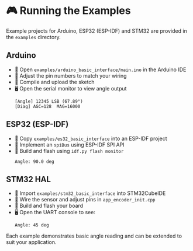 # 🎮 Running the Examples

Example projects for Arduino, ESP32 (ESP-IDF) and STM32 are provided in the `examples` directory.

## Arduino

- 📂 Open `examples/arduino_basic_interface/main.ino` in the Arduino IDE
- 🔧 Adjust the pin numbers to match your wiring
- 🚀 Compile and upload the sketch
- 🖥️ Open the serial monitor to view angle output
  ```
  [Angle] 12345 LSB (67.89°)
  [Diag] AGC=128  MAG=16000
  ```

## ESP32 (ESP-IDF)

- 📂 Copy `examples/es32_basic_interface` into an ESP-IDF project
- 🔧 Implement an `spiBus` using ESP-IDF SPI API
- 🚀 Build and flash using `idf.py flash monitor`
  ```
  Angle: 90.0 deg
  ```

## STM32 HAL

- 📂 Import `examples/stm32_basic_interface` into STM32CubeIDE
- 🔧 Wire the sensor and adjust pins in `app_encoder_init.cpp`
- 🚀 Build and flash your board
- 🖥️ Open the UART console to see:
  ```
  Angle: 45 deg
  ```

Each example demonstrates basic angle reading and can be extended to suit your application.
